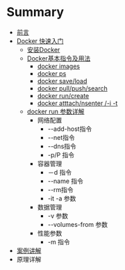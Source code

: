 # Summary

* [前言](README.md)
* [Docker 快速入门](快速入门/fastlearn.md)
   * [安装Docker](chapter_fastlearn/install_docker.md)
   * [Docker基本指令及用法](chapter_fastlearn/sudo_docker.md)
       * [docker images](chapter_fastlearn/docker_images.md)
       * [docker ps](chapter_fastlearn/docker_ps.md)
       * [docker save/load](chapter_fastlearn/docker_saveload.md)
       * [docker pull/push/search](chapter_fastlearn/docker_pullpushsearch.md)
       * [docker run/create](chapter_fastlearn/docker_runcreate.md)
       * [docker  atttach/nsenter /-i  -t](chapter_fastlearn/docker_atttach_nsenter_-i_-_t.md)
   * [docker run 参数详解](chapter_fastlearn/docker_run/README.md)
       * 网络配置
           * --add-host指令
           * --net指令
           * --dns指令
           * -p/P 指令
       * 容器管理
           * －d 指令
           * --name 指令
           * --rm指令
           * -it -a 参数
       * 数据管理
           * -v 参数
           * --volumes-from 参数
       * 性能参数
           * -m 指令
* [案例讲解](examples.md)
* 原理详解


